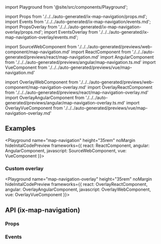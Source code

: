 import Playground from '@site/src/components/Playground';

import Props from './../../auto-generated/ix-map-navigation/props.md';
import Events from './../../auto-generated/ix-map-navigation/events.md';
import PropsOverlay from './../../auto-generated/ix-map-navigation-overlay/props.md';
import EventsOverlay from './../../auto-generated/ix-map-navigation-overlay/events.md';

import SourceWebComponent from './../../auto-generated/previews/web-component/map-navigation.md'
import ReactComponent from './../../auto-generated/previews/react/map-navigation.md'
import AngularComponent from './../../auto-generated/previews/angular/map-navigation.ts.md'
import VueComponent from './../../auto-generated/previews/vue/map-navigation.md'

import OverlayWebComponent from './../../auto-generated/previews/web-component/map-navigation-overlay.md'
import OverlayReactComponent from './../../auto-generated/previews/react/map-navigation-overlay.md'
import OverlayAngularComponent from './../../auto-generated/previews/angular/map-navigation-overlay.ts.md'
import OverlayVueComponent from './../../auto-generated/previews/vue/map-navigation-overlay.md'

## Examples

<Playground
name="map-navigation" height="35rem" noMargin
hideInitalCodePreview
frameworks={{
  react: ReactComponent,
  angular: AngularComponent,
  javascript: SourceWebComponent,
  vue: VueComponent
}}></Playground>

### Custom overlay

<Playground
name="map-navigation-overlay" height="35rem" noMargin
hideInitalCodePreview
frameworks={{
  react: OverlayReactComponent,
  angular: OverlayAngularComponent,
  javascript: OverlayWebComponent,
  vue: OverlayVueComponent
}}></Playground>

## API (ix-map-navigation)

### Props

<Props />

### Events

<Events />
